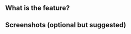 
What is the feature?
-------------------------------------------


Screenshots (optional but suggested)
-------------------------------------------
